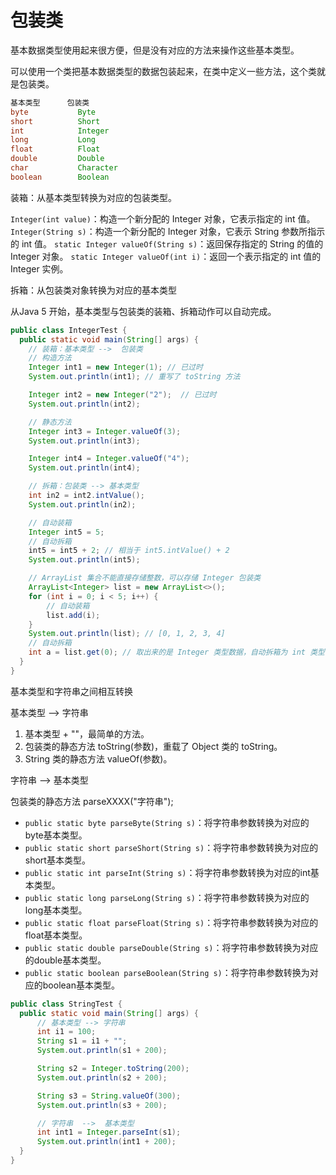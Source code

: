 # 包装类

基本数据类型使用起来很方便，但是没有对应的方法来操作这些基本类型。

可以使用一个类把基本数据类型的数据包装起来，在类中定义一些方法，这个类就是包装类。

```java
基本类型      包装类
byte           Byte
short          Short
int            Integer
long           Long
float          Float
double         Double
char           Character
boolean        Boolean
```

装箱：从基本类型转换为对应的包装类型。

`Integer(int value)`：构造一个新分配的 Integer 对象，它表示指定的 int 值。
`Integer(String s)`：构造一个新分配的 Integer 对象，它表示 String 参数所指示的 int 值。
`static Integer valueOf(String s)`：返回保存指定的 String 的值的 Integer 对象。
`static Integer valueOf(int i)`：返回一个表示指定的 int 值的 Integer 实例。

拆箱：从包装类对象转换为对应的基本类型

从Java 5 开始，基本类型与包装类的装箱、拆箱动作可以自动完成。

```java
public class IntegerTest {
  public static void main(String[] args) {
    // 装箱：基本类型 -->  包装类
    // 构造方法
    Integer int1 = new Integer(1); // 已过时
    System.out.println(int1); // 重写了 toString 方法

    Integer int2 = new Integer("2");  // 已过时
    System.out.println(int2);

    // 静态方法
    Integer int3 = Integer.valueOf(3);
    System.out.println(int3);

    Integer int4 = Integer.valueOf("4");
    System.out.println(int4);

    // 拆箱：包装类 --> 基本类型
    int in2 = int2.intValue();
    System.out.println(in2);

    // 自动装箱
    Integer int5 = 5;
    // 自动拆箱
    int5 = int5 + 2; // 相当于 int5.intValue() + 2
    System.out.println(int5);

    // ArrayList 集合不能直接存储整数，可以存储 Integer 包装类
    ArrayList<Integer> list = new ArrayList<>();
    for (int i = 0; i < 5; i++) {
        // 自动装箱
        list.add(i);
    }
    System.out.println(list); // [0, 1, 2, 3, 4]
    // 自动拆箱
    int a = list.get(0); // 取出来的是 Integer 类型数据，自动拆箱为 int 类型
  }
}
```

基本类型和字符串之间相互转换

基本类型 --> 字符串

1. 基本类型 + ""，最简单的方法。
2. 包装类的静态方法 toString(参数)，重载了 Object 类的 toString。
3. String 类的静态方法 valueOf(参数)。

字符串 --> 基本类型

包装类的静态方法 parseXXXX("字符串");

+ `public static byte parseByte(String s)`：将字符串参数转换为对应的byte基本类型。
+ `public static short parseShort(String s)`：将字符串参数转换为对应的short基本类型。
+ `public static int parseInt(String s)`：将字符串参数转换为对应的int基本类型。
+ `public static long parseLong(String s)`：将字符串参数转换为对应的long基本类型。
+ `public static float parseFloat(String s)`：将字符串参数转换为对应的float基本类型。
+ `public static double parseDouble(String s)`：将字符串参数转换为对应的double基本类型。
+ `public static boolean parseBoolean(String s)`：将字符串参数转换为对应的boolean基本类型。

```java
public class StringTest {
  public static void main(String[] args) {
      // 基本类型 --> 字符串
      int i1 = 100;
      String s1 = i1 + "";
      System.out.println(s1 + 200);

      String s2 = Integer.toString(200);
      System.out.println(s2 + 200);

      String s3 = String.valueOf(300);
      System.out.println(s3 + 200);

      // 字符串  -->  基本类型
      int int1 = Integer.parseInt(s1);
      System.out.println(int1 + 200);
  }
}
```

